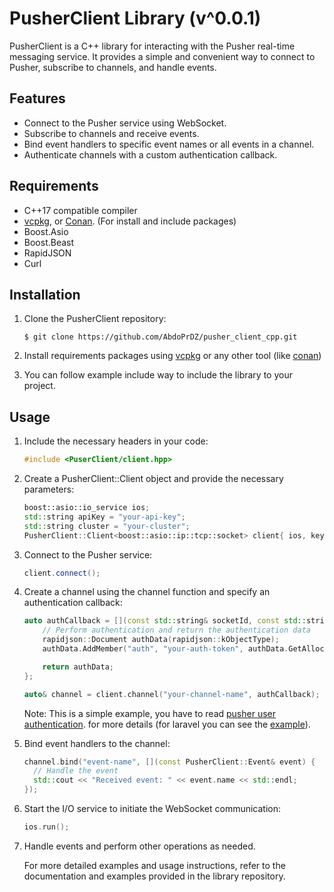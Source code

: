 # PusherClient Library (v^0.0.1)

PusherClient is a C++ library for interacting with the Pusher real-time messaging service. It provides a simple and convenient way to connect to Pusher, subscribe to channels, and handle events.

## Features

- Connect to the Pusher service using WebSocket.
- Subscribe to channels and receive events.
- Bind event handlers to specific event names or all events in a channel.
- Authenticate channels with a custom authentication callback.

## Requirements

- C++17 compatible compiler
- [vcpkg](https://vcpkg.io), or [Conan](https://conan.io). (For install and include packages)
- Boost.Asio
- Boost.Beast
- RapidJSON
- Curl

## Installation

1. Clone the PusherClient repository:

    ```shell
    $ git clone https://github.com/AbdoPrDZ/pusher_client_cpp.git
    ```

2. Install requirements packages using [vcpkg](https://vcpkg.io) or any other tool (like [conan](https://conan.io))

3. You can follow example include way to include the library to your project.

## Usage

1. Include the necessary headers in your code:

    ```CPP
    #include <PuserClient/client.hpp>
    ```

2. Create a PusherClient::Client object and provide the necessary parameters:

    ```CPP
    boost::asio::io_service ios;
    std::string apiKey = "your-api-key";
    std::string cluster = "your-cluster";
    PusherClient::Client<boost::asio::ip::tcp::socket> client{ ios, key, cluster };
    ```

3. Connect to the Pusher service:

    ```CPP
    client.connect();
    ```

4. Create a channel using the channel function and specify an authentication callback:

    ```CPP
    auto authCallback = [](const std::string& socketId, const std::string& channelName) {
        // Perform authentication and return the authentication data
        rapidjson::Document authData(rapidjson::kObjectType);
        authData.AddMember("auth", "your-auth-token", authData.GetAllocator());

        return authData;
    };

    auto& channel = client.channel("your-channel-name", authCallback);
    ```

   Note: This is a simple example, you have to read [pusher user authentication](https://pusher.com/docs/channels/server_api/authenticating-users/). for more details (for laravel you can see the [example](https://github.com/AbdoPrDZ/pusher_client_cpp/blob/main/PusherClient/example/main.cpp)).

5. Bind event handlers to the channel:

    ```CPP
    channel.bind("event-name", [](const PusherClient::Event& event) {
      // Handle the event
      std::cout << "Received event: " << event.name << std::endl;
    });
    ```

6. Start the I/O service to initiate the WebSocket communication:

    ```CPP
    ios.run();
    ```

7. Handle events and perform other operations as needed.

    For more detailed examples and usage instructions, refer to the documentation and examples provided in the library repository.
